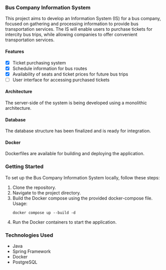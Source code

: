 ### Bus Company Information System

This project aims to develop an Information System (IS) for a bus company, focused on gathering and processing information to provide bus transportation services. The IS will enable users to purchase tickets for intercity bus trips, while allowing companies to offer convenient transportation services.

#### Features
- [x] Ticket purchasing system
- [x] Schedule information for bus routes
- [x] Availability of seats and ticket prices for future bus trips
- [ ] User interface for accessing purchased tickets

#### Architecture
The server-side of the system is being developed using a monolithic architecture.

#### Database
The database structure has been finalized and is ready for integration.

#### Docker
Dockerfiles are available for building and deploying the application.

### Getting Started
To set up the Bus Company Information System locally, follow these steps:

1. Clone the repository.
2. Navigate to the project directory.
3. Build the Docker compose using the provided docker-compose file. 
Usage:
   ```
   docker compose up --build -d
   ```
4. Run the Docker containers to start the application.

### Technologies Used
- Java
- Spring Framework
- Docker
- PostgreSQL
